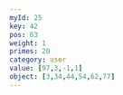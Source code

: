 ```yaml
---
myId: 25
key: 42
pos: 63
weight: 1
primes: 20
category: user
value: [97,3,-1,1]
object: [3,34,44,54,62,77]
---
```

